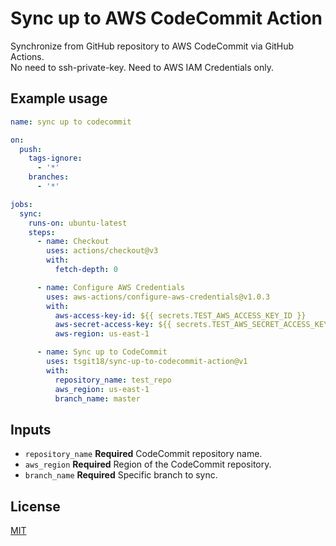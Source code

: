 # Sync up to AWS CodeCommit Action

Synchronize from GitHub repository to AWS CodeCommit via GitHub Actions.  
No need to ssh-private-key. Need to AWS IAM Credentials only.

## Example usage

```yaml
name: sync up to codecommit

on:
  push:
    tags-ignore:
      - '*'
    branches:
      - '*'

jobs:
  sync:
    runs-on: ubuntu-latest
    steps:
      - name: Checkout
        uses: actions/checkout@v3
        with:
          fetch-depth: 0

      - name: Configure AWS Credentials
        uses: aws-actions/configure-aws-credentials@v1.0.3
        with:
          aws-access-key-id: ${{ secrets.TEST_AWS_ACCESS_KEY_ID }}
          aws-secret-access-key: ${{ secrets.TEST_AWS_SECRET_ACCESS_KEY }}
          aws-region: us-east-1

      - name: Sync up to CodeCommit
        uses: tsgit18/sync-up-to-codecommit-action@v1
        with:
          repository_name: test_repo
          aws_region: us-east-1
          branch_name: master
```

## Inputs

- `repository_name` **Required** CodeCommit repository name.
- `aws_region` **Required** Region of the CodeCommit repository.
- `branch_name` **Required** Specific branch to sync.

## License

[MIT](LICENSE)

